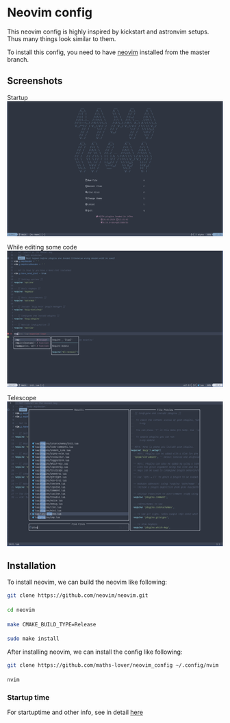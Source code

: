 # Neovim config

This neovim config is highly inspired by kickstart and astronvim setups.
Thus many things look similar to them.

To install this config, you need to have [neovim](https://neovim.io/)
installed from the master branch.

## Screenshots

Startup
![Startup Dashboard](screenshots/neovim_startup.png)

While editing some code
![Editing Text](screenshots/neovim_editing.png)

Telescope
![Telescope](screenshots/neovim_telescope.png)

## Installation

To install neovim, we can build the neovim like following:

```bash
git clone https://github.com/neovim/neovim.git

cd neovim

make CMAKE_BUILD_TYPE=Release

sudo make install
```

After installing neovim, we can install the config like following:

```bash
git clone https://github.com/maths-lover/neovim_config ~/.config/nvim

nvim
```

### Startup time

For startuptime and other info, see in detail [here](log.txt)
